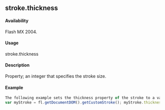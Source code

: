 ## stroke.thickness

#### Availability

Flash MX 2004.

#### Usage

stroke.thickness

#### Description

Property; an integer that specifies the stroke size.

#### Example

```javascript
The following example sets the thickness property of the stroke to a value of 2:
var myStroke = fl.getDocumentDOM().getCustomStroke(); myStroke.thickness = 2; fl.getDocumentDOM().setCustomStroke(myStroke);

```